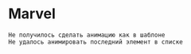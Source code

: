 # Marvel


    Не получилось сделать анимацию как в шаблоне
    Не удалось анимировать последний элемент в списке
   
   
